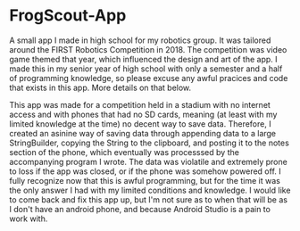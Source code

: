# FrogScout-App
A small app I made in high school for my robotics group. It was tailored around the FIRST Robotics Competition in 2018. The competition was video game themed that year, which influenced the design and art of the app. I made this in my senior year of high school with only a semester and a half of programming knowledge, so please excuse any awful pracices and code that exists in this app. More details on that below.

This app was made for a competition held in a stadium with no internet access and with phones that had no SD cards, meaning (at least with my limited knowledge at the time) no decent way to save data. Therefore, I created an asinine way of saving data through appending data to a large StringBuilder, copying the String to the clipboard, and posting it to the notes section of the phone, which eventually was processsed by the accompanying program I wrote. The data was violatile and extremely prone to loss if the app was closed, or if the phone was somehow powered off. I fully recognize now that this is awful programming, but for the time it was the only answer I had with my limited conditions and knowledge. I would like to come back and fix this app up, but I'm not sure as to when that will be as I don't have an android phone, and because Android Studio is a pain to work with.
